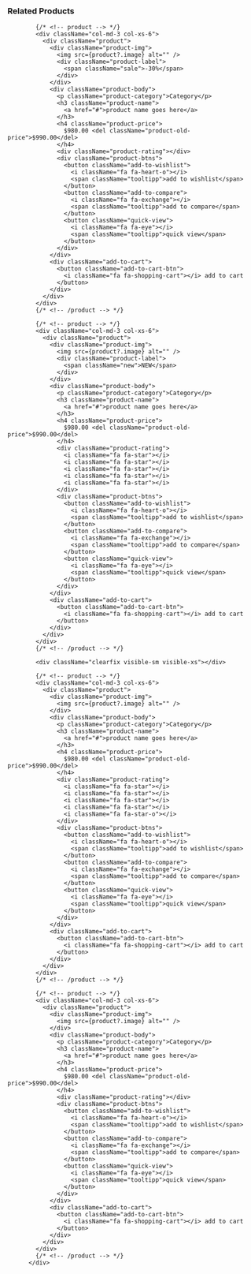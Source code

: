  <div className="row">
            <div className="col-md-12">
              <div className="section-title text-center">
                <h3 className="title">Related Products</h3>
              </div>
            </div>

            {/* <!-- product --> */}
            <div className="col-md-3 col-xs-6">
              <div className="product">
                <div className="product-img">
                  <img src={product?.image} alt="" />
                  <div className="product-label">
                    <span className="sale">-30%</span>
                  </div>
                </div>
                <div className="product-body">
                  <p className="product-category">Category</p>
                  <h3 className="product-name">
                    <a href="#">product name goes here</a>
                  </h3>
                  <h4 className="product-price">
                    $980.00 <del className="product-old-price">$990.00</del>
                  </h4>
                  <div className="product-rating"></div>
                  <div className="product-btns">
                    <button className="add-to-wishlist">
                      <i className="fa fa-heart-o"></i>
                      <span className="tooltipp">add to wishlist</span>
                    </button>
                    <button className="add-to-compare">
                      <i className="fa fa-exchange"></i>
                      <span className="tooltipp">add to compare</span>
                    </button>
                    <button className="quick-view">
                      <i className="fa fa-eye"></i>
                      <span className="tooltipp">quick view</span>
                    </button>
                  </div>
                </div>
                <div className="add-to-cart">
                  <button className="add-to-cart-btn">
                    <i className="fa fa-shopping-cart"></i> add to cart
                  </button>
                </div>
              </div>
            </div>
            {/* <!-- /product --> */}

            {/* <!-- product --> */}
            <div className="col-md-3 col-xs-6">
              <div className="product">
                <div className="product-img">
                  <img src={product?.image} alt="" />
                  <div className="product-label">
                    <span className="new">NEW</span>
                  </div>
                </div>
                <div className="product-body">
                  <p className="product-category">Category</p>
                  <h3 className="product-name">
                    <a href="#">product name goes here</a>
                  </h3>
                  <h4 className="product-price">
                    $980.00 <del className="product-old-price">$990.00</del>
                  </h4>
                  <div className="product-rating">
                    <i className="fa fa-star"></i>
                    <i className="fa fa-star"></i>
                    <i className="fa fa-star"></i>
                    <i className="fa fa-star"></i>
                    <i className="fa fa-star"></i>
                  </div>
                  <div className="product-btns">
                    <button className="add-to-wishlist">
                      <i className="fa fa-heart-o"></i>
                      <span className="tooltipp">add to wishlist</span>
                    </button>
                    <button className="add-to-compare">
                      <i className="fa fa-exchange"></i>
                      <span className="tooltipp">add to compare</span>
                    </button>
                    <button className="quick-view">
                      <i className="fa fa-eye"></i>
                      <span className="tooltipp">quick view</span>
                    </button>
                  </div>
                </div>
                <div className="add-to-cart">
                  <button className="add-to-cart-btn">
                    <i className="fa fa-shopping-cart"></i> add to cart
                  </button>
                </div>
              </div>
            </div>
            {/* <!-- /product --> */}

            <div className="clearfix visible-sm visible-xs"></div>

            {/* <!-- product --> */}
            <div className="col-md-3 col-xs-6">
              <div className="product">
                <div className="product-img">
                  <img src={product?.image} alt="" />
                </div>
                <div className="product-body">
                  <p className="product-category">Category</p>
                  <h3 className="product-name">
                    <a href="#">product name goes here</a>
                  </h3>
                  <h4 className="product-price">
                    $980.00 <del className="product-old-price">$990.00</del>
                  </h4>
                  <div className="product-rating">
                    <i className="fa fa-star"></i>
                    <i className="fa fa-star"></i>
                    <i className="fa fa-star"></i>
                    <i className="fa fa-star"></i>
                    <i className="fa fa-star-o"></i>
                  </div>
                  <div className="product-btns">
                    <button className="add-to-wishlist">
                      <i className="fa fa-heart-o"></i>
                      <span className="tooltipp">add to wishlist</span>
                    </button>
                    <button className="add-to-compare">
                      <i className="fa fa-exchange"></i>
                      <span className="tooltipp">add to compare</span>
                    </button>
                    <button className="quick-view">
                      <i className="fa fa-eye"></i>
                      <span className="tooltipp">quick view</span>
                    </button>
                  </div>
                </div>
                <div className="add-to-cart">
                  <button className="add-to-cart-btn">
                    <i className="fa fa-shopping-cart"></i> add to cart
                  </button>
                </div>
              </div>
            </div>
            {/* <!-- /product --> */}

            {/* <!-- product --> */}
            <div className="col-md-3 col-xs-6">
              <div className="product">
                <div className="product-img">
                  <img src={product?.image} alt="" />
                </div>
                <div className="product-body">
                  <p className="product-category">Category</p>
                  <h3 className="product-name">
                    <a href="#">product name goes here</a>
                  </h3>
                  <h4 className="product-price">
                    $980.00 <del className="product-old-price">$990.00</del>
                  </h4>
                  <div className="product-rating"></div>
                  <div className="product-btns">
                    <button className="add-to-wishlist">
                      <i className="fa fa-heart-o"></i>
                      <span className="tooltipp">add to wishlist</span>
                    </button>
                    <button className="add-to-compare">
                      <i className="fa fa-exchange"></i>
                      <span className="tooltipp">add to compare</span>
                    </button>
                    <button className="quick-view">
                      <i className="fa fa-eye"></i>
                      <span className="tooltipp">quick view</span>
                    </button>
                  </div>
                </div>
                <div className="add-to-cart">
                  <button className="add-to-cart-btn">
                    <i className="fa fa-shopping-cart"></i> add to cart
                  </button>
                </div>
              </div>
            </div>
            {/* <!-- /product --> */}
          </div>
